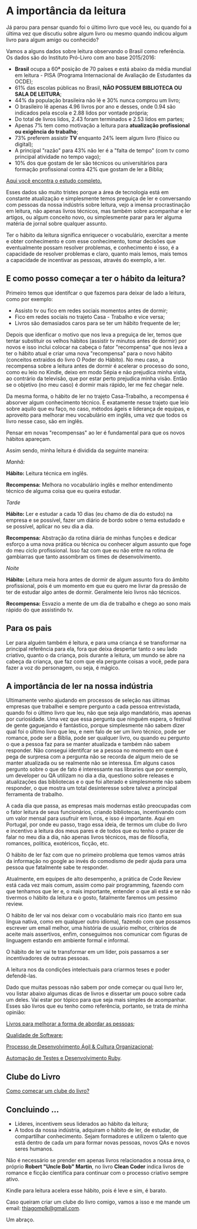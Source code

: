 # A importância da leitura

Já parou para pensar quando foi o último livro que você leu, ou quando foi a última vez que discutiu sobre algum livro ou mesmo quando indicou algum livro para algum amigo ou conhecido?

Vamos a alguns dados sobre leitura observando o Brasil como referência. Os dados são do Instituto Pró-Livro com ano base 2015/2016:

- **Brasil** ocupa a 60ª posição de 70 países e está abaixo da média mundial em leitura - PISA (Programa Internacional de Avaliação de Estudantes da OCDE);
- 61% das escolas públicas no Brasil, **NÃO POSSUEM BIBLIOTECA OU SALA DE LEITURA**;
- 44% da população brasileira não lê e 30% nunca comprou um livro;
- O brasileiro lê apenas 4.96 livros por ano e desses, onde 0.94 são indicados pela escola e 2.88 lidos por vontade própria;
- Do total de livros lidos, 2.43 foram terminados e 2.53 lidos em partes;
- Apenas 7% tem como motivação a leitura para **atualização profissional ou exigência do trabalho**;
- 73% preferem assistir **TV** enquanto 24% leem algum livro (físico ou digital);
- A principal "razão" para 43% não ler é a "falta de tempo" (com tv como principal atividade no tempo vago);
- 10% dos que gostam de ler são técnicos ou universitários para formação profissional contra 42% que gostam de ler a Bíblia;

[Aqui você encontra o estudo completo.](http://prolivro.org.br/home/images/2016/Pesquisa_Retratos_da_Leitura_no_Brasil_-_2015.pdf)

Esses dados são muito tristes porque a área de tecnologia está em constante atualização e simplesmente temos preguiça de ler e conversando com pessoas da nossa indústris sobre leitura, vejo a imensa procrastinação em leitura, não apenas livros técnicos, mas também sobre acompanhar e ler artigos, ou algum conceito novo, ou simplesmente parar para ler alguma matéria de jornal sobre qualquer assunto.

Ter o hábito da leitura significa enriquecer o vocabulário, exercitar a mente e obter conhecimento e com esse conhecimento, tomar decisões que eventualmente possam resolver problemas, e conhecimento é isso, é a capacidade de resolver problemas e claro, quanto mais lemos, mais temos a capacidade de incentivar as pessoas, através do exemplo, a ler.

## E como posso começar a ter o hábito da leitura?

Primeiro temos que identifcar o que fazemos para deixar de lado a leitura, como por exemplo:

- Assisto tv ou fico em redes sociais momentos antes de dormir;
- Fico em redes sociais no trajeto Casa - Trabalho e vice versa;
- Livros são demasiados caros para se ter um hábito frequente de ler;

Depois que idenficar o motivo que nos leva a preguiça de ler, temos que tentar substituir os velhos hábitos (assistir tv minutos antes de dormir) por novos e isso inclui colocar na cabeça o fator "recompensa" que nos leva a ter o hábito atual e criar uma nova "recompensa" para o novo hábito (conceitos extraídos do livro O Poder do Hábito). No meu caso, a recompensa sobre a leitura antes de dormir é acelerar o processo do sono, como eu leio no Kindle, deixo em modo Sépia e não prejudica minha vista, ao contrário da televisão, que por estar perto prejudica minha visão. Então se o objetivo (no meu caso) é dormir mais rápido, ler me fez chegar nele.

Da mesma forma, o hábito de ler no trajeto Casa-Trabalho, a recompensa é absorver algum conhecimento técnico. É exatamente nesse trajeto que leio sobre aquilo que eu faço, no caso, métodos ágeis e liderança de equipas, e aproveito para melhorar meu vocabulário em inglês, uma vez que todos os livro nesse caso, são em inglês.

Pensar em novas "recompensas" ao ler é fundamental para que os novos hábitos apareçam.

Assim sendo, minha leitura é dividida da seguinte maneira:

*Manhã:*

**Hábito:** Leitura técnica em inglês.

**Recompensa:** Melhora no vocabulário inglês e melhor entendimento técnico de alguma coisa que eu queira estudar.

*Tarde*

**Hábito:** Ler e estudar a cada 10 dias (eu chamo de dia do estudo) na empresa e se possível, fazer um diário de bordo sobre o tema estudado e se possível, aplicar no seu dia a dia.

**Recompensa:** Abstração da rotina diária de minhas funções e dedicar esforço a uma nova prática ou técnica ou conhecer algum assunto que foge do meu ciclo profissional. Isso faz com que eu não entre na rotina de gambiarras que tanto assombram os times de desenvolvimento.

*Noite*

**Hábito:** Leitura meia hora antes de dormir de algum assunto fora do âmbito profissional, pois é um momento em que eu quero me livrar da pressão de ter de estudar algo antes de dormir. Geralmente leio livros não técnicos.

**Recompensa:** Esvazio a mente de um dia de trabalho e chego ao sono mais rápido do que assistindo tv.

## Para os pais

Ler para alguém também é leitura, e para uma criança é se transformar na principal referência para ela, fora que deixa despertar tanto o seu lado criativo, quanto o da criança, pois durante a leitura, um mundo se abre na cabeça da criança, que faz com que ela pergunte coisas a você, pede para fazer a voz do personagem, ou seja, é mágico.

## A importância de ler na nossa indústria

Ultimamente venho ajudando em processos de seleção nas últimas empresas que trabalhei e sempre pergunto a cada pessoa entrevistada, quando foi o último livro que leu, não que seja algo mandatório, mas apenas por curiosidade. Uma vez que essa pergunta que ninguém espera, o festival de gente gaguejando é fantástico, porque simplesmente não sabem dizer qual foi o último livro que leu, e nem falo de ser um livro técnico, pode ser romance, pode ser a Bíblia, pode ser qualquer livro, ou quando eu pergunto o que a pessoa faz para se manter atualizada e também não sabem responder. Não consegui identifcar se a pessoa no momento em que é pega de surpresa com a pergunta não se recorda de algum meio de se manter atualizada ou se realmente não se interessa. Em alguns casos pergunto sobre o que de fato é interessante nas libraries que por exemplo, um developer ou QA utilizam no dia a dia, questiono sobre releases e atualizações das bibliotecas e o que foi alterado e simplesmente não sabem responder, o que mostra um total desinteresse sobre talvez a principal ferramenta de trabalho.

A cada dia que passa, as empresas mais modernas estão preocupadas com o fator leitura de seus funcionários, criando bibliotecas, incentivando com um valor mensal para usufruir em livros, e isso é importante. Aqui em Portugal, por onde eu passo, trago essa ideia, de termos um clube do livro e incentivo a leitura dos meus pares e de todos que eu tenho o prazer de falar no meu dia a dia, não apenas livros técnicos, mas de filosofia, romances, política, exotéricos, ficção, etc.

O hábito de ler faz com que no primeiro problema que temos vamos atrás da informação no google ao invés do comodismo de pedir ajuda para uma pessoa que fatalmente sabe te responder.

Atualmente, em equipes de alto desempenho, a prática de Code Review está cada vez mais comum, assim como pair programming, fazendo com que tenhamos que ler e, o mais importante, entender o que ali está e se não tivermos o hábito da leitura e o gosto, fatalmente faremos um pessimo review.

O hábito de ler vai nos deixar com o vocabulário mais rico (tanto em sua língua nativa, como em qualquer outro idioma), fazendo com que possamos escrever um email melhor, uma história de usuário melhor, critérios de aceite mais assertivos, enfim, conseguimos nos comunicar com figuras de linguagem estando em ambiente formal e informal.

O hábito de ler vai te transformar em um líder, pois passamos a ser incentivadores de outras pessoas.

A leitura nos da condições intelectuais para criarmos teses e poder defendê-las.

Dado que muitas pessoas não sabem por onde começar ou qual livro ler, vou listar abaixo algumas dicas de livros e dissertar um pouco sobre cada um deles. Vai estar por tópico para que seja mais simples de acompanhar. Esses são livros que eu tenho como referência, portanto, se trata de minha opinião:

[Livros para melhorar a forma de abordar as pessoas](https://github.com/thiagomarquessp/a-importancia-da-leitura-para-qas/blob/master/livros-dia-a-dia.md);

[Qualidade de Software](https://github.com/thiagomarquessp/a-importancia-da-leitura-para-qas/blob/master/qualidade_software.md);

[Processo de Desenvolvimento Ágil & Cultura Organizacional](https://github.com/thiagomarquessp/a-importancia-da-leitura-para-qas/blob/master/processo-e-cultura.md);

[Automação de Testes e Desenvolvimento Ruby](https://github.com/thiagomarquessp/a-importancia-da-leitura-para-qas/blob/master/referencias-automacao-programacao.md).

## Clube do Livro
[Como começar um clube do livro?](https://github.com/thiagomarquessp/a-importancia-da-leitura-para-qas/blob/master/clube-do-livro.md)

## Concluindo ...

- Líderes, incentivem seus liderados ao hábito da leitura;
- A todos da nossa indústria, adquiram o hábito de ler, de estudar, de compartilhar conhecimento. Sejam formadores e utilizem o talento que está dentro de cada um para formar novas pessoas, novos QAs e novos seres humanos. 

Não é necessário se prender em apenas livros relacionados a nossa área, o próprio **Robert "Uncle Bob" Martin**, no livro **Clean Coder** indica livros de romance e ficção científica para continuar com o processo criativo sempre ativo.

Kindle para leitura acelera esse hábito, pois é leve e sim, é barato.

Caso queiram criar um clube do livro comigo, vamos a isso e me mande um email: thiagomplk@gmail.com.

Um abraço.
